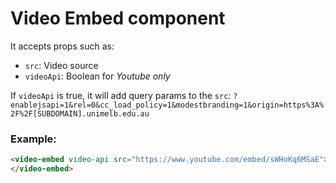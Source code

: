 # Video Embed component

It accepts props such as:

- `src`: Video source
- `videoApi`: Boolean for *Youtube only*

If `videoApi` is true, it will add query params to the `src`: `?enablejsapi=1&rel=0&cc_load_policy=1&modestbranding=1&origin=https%3A%2F%2F[SUBDOMAIN].unimelb.edu.au`

### Example:

```html
<video-embed video-api src="https://www.youtube.com/embed/sWHoKq6MSaE">
</video-embed>
```
